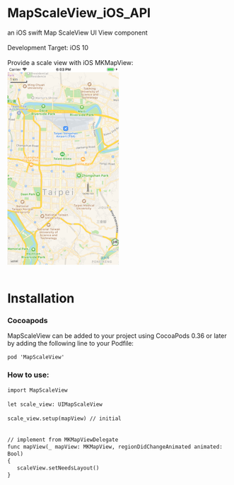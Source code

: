 # MapScaleView_iOS_API

an iOS swift Map ScaleView UI View component 
<br><br>
Development Target: iOS 10
<br><br>
Provide a scale view with iOS MKMapView:<br>
<img src="/rm_res/cut1.png" alt="图片替换文本" width="50%" height="50%" align="bottom" /><br><br>


# Installation

### Cocoapods
MapScaleView can be added to your project using CocoaPods 0.36 or later by adding the following line to your Podfile:
```
pod 'MapScaleView'
```


### How to use:

```
import MapScaleView

let scale_view: UIMapScaleView

scale_view.setup(mapView) // initial 


// implement from MKMapViewDelegate
func mapView(_ mapView: MKMapView, regionDidChangeAnimated animated: Bool)
{
   scaleView.setNeedsLayout()
}
```
